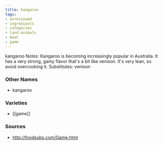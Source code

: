 ```yaml
---
title: kangaroo
tags:
- unreviewed
- ingredients
- categories
- land-animals
- meat
- game
---
```

kangaroo Notes: Kangaroo is becoming increasingly popular in Australia. It has a very strong, gamy flavor that's a bit like venison. It's very lean, so avoid overcooking it. Substitutes: venison

### Other Names

* kangaroo

### Varieties

* [[game]]

### Sources
* http://foodsubs.com/Game.html
